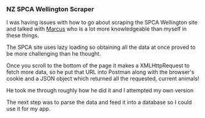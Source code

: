 ### NZ SPCA Wellington Scraper

I was having issues with how to go about scraping the SPCA Wellington site and talked with <a href="https://github.com/marcus-crane">Marcus</a> who is a lot more knowledgeable than myself in these things.

The SPCA site uses lazy loading so obtaining all the data at once proved to be more challenging than he thought.

Once you scroll to the bottom of the page it makes a XMLHttpRequest to fetch more data, so he put that URL into Postman along with the browser's cookie and a JSON object which returned all the requested, current animals!

He took me through roughly how he did it and I attempted my own version

The next step was to parse the data and feed it into a database so I could use it for my app.
